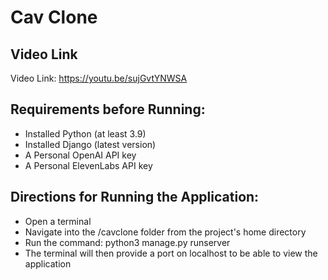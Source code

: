 # Cav Clone

## Video Link
Video Link: https://youtu.be/sujGvtYNWSA

## Requirements before Running:
- Installed Python (at least 3.9)
- Installed Django (latest version)
- A Personal OpenAI API key
- A Personal ElevenLabs API key

## Directions for Running the Application:
- Open a terminal
- Navigate into the /cavclone folder from the project's home directory
- Run the command: python3 manage.py runserver
- The terminal will then provide a port on localhost to be able to view the application

